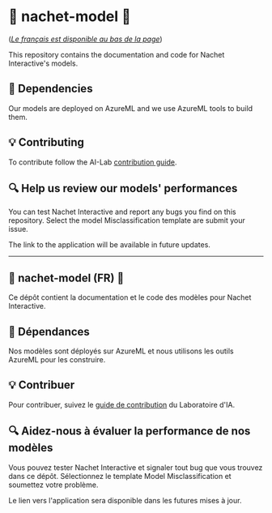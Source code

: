 # :microscope: nachet-model :seedling:

([*Le français est disponible au bas de la
page*](#microscope-nachet-model-fr-seedling))

This repository contains the documentation and code for Nachet Interactive's
models.

## :nut_and_bolt: Dependencies

Our models are deployed on AzureML and we use AzureML tools to build them.

## :bulb: Contributing

To contribute follow the AI-Lab [contribution
guide](https://github.com/ai-cfia/.github/blob/main/profile/CONTRIBUTING.md).

## :mag: Help us review our models' performances

You can test Nachet Interactive and report any bugs you find on this repository.
Select the model Misclassification template are submit your issue.

The link to the application will be available in future updates.

---

## :microscope: nachet-model (FR) :seedling:

Ce dépôt contient la documentation et le code des modèles pour Nachet
Interactive.

## :nut_and_bolt: Dépendances

Nos modèles sont déployés sur AzureML et nous utilisons les outils AzureML pour
les construire.

## :bulb: Contribuer

Pour contribuer, suivez le [guide de
contribution](https://github.com/ai-cfia/.github/blob/main/profile/CONTRIBUTING.md)
du Laboratoire d'IA.

## :mag: Aidez-nous à évaluer la performance de nos modèles

Vous pouvez tester Nachet Interactive et signaler tout bug que vous trouvez dans
ce dépôt. Sélectionnez le template Model Misclassification et soumettez votre
problème.

Le lien vers l'application sera disponible dans les futures mises à jour.
